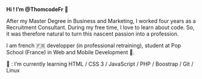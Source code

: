 <strong>Hi ! I’m @ThomcodeFr</strong> 👋

After my Master Degree in Business and Marketing, I worked four years as a Recruitment Consultant.
During my free time, I love to learn about code. So, it was therefore natural to turn this nascent passion into a profession.

I am french 🇫🇷 developper (in professional retraining), student at Pop School (France) in Web and Mobile Development 🌱.

💞️ : I’m currently learning HTML / CSS 3 / JavaScript / PHP / Boostrap / Git / Linux 
